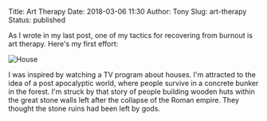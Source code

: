 Title: Art Therapy
Date: 2018-03-06 11:30
Author: Tony
Slug: art-therapy
Status: published

As I wrote in my last post, one of my tactics for recovering from burnout is art therapy. Here's my first effort:  
  
![House]({static}/images/2018/1520335228689919426944.jpg)

I was inspired by watching a TV program about houses. I'm attracted to the idea of a post apocalyptic world, where people survive in a concrete bunker in the forest. I'm struck by that story of people building wooden huts within the great stone walls left after the collapse of the Roman empire. They thought the stone ruins had been left by gods.
